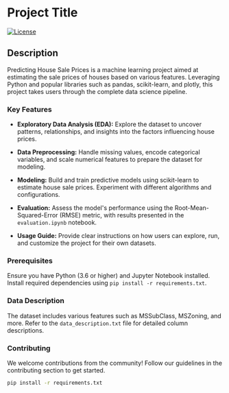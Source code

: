 # Project Title

[![License](https://img.shields.io/badge/license-MIT-blue.svg)](LICENSE)

## Description

Predicting House Sale Prices is a machine learning project aimed at estimating the sale prices of houses based on various features. Leveraging Python and popular libraries such as pandas, scikit-learn, and plotly, this project takes users through the complete data science pipeline.

### Key Features

- **Exploratory Data Analysis (EDA):** Explore the dataset to uncover patterns, relationships, and insights into the factors influencing house prices.
  
- **Data Preprocessing:** Handle missing values, encode categorical variables, and scale numerical features to prepare the dataset for modeling.
  
- **Modeling:** Build and train predictive models using scikit-learn to estimate house sale prices. Experiment with different algorithms and configurations.
  
- **Evaluation:** Assess the model's performance using the Root-Mean-Squared-Error (RMSE) metric, with results presented in the `evaluation.ipynb` notebook.
  
- **Usage Guide:** Provide clear instructions on how users can explore, run, and customize the project for their own datasets.

### Prerequisites

Ensure you have Python (3.6 or higher) and Jupyter Notebook installed. Install required dependencies using `pip install -r requirements.txt`.

### Data Description

The dataset includes various features such as MSSubClass, MSZoning, and more. Refer to the `data_description.txt` file for detailed column descriptions.

### Contributing

We welcome contributions from the community! Follow our guidelines in the contributing section to get started.


```bash
pip install -r requirements.txt
